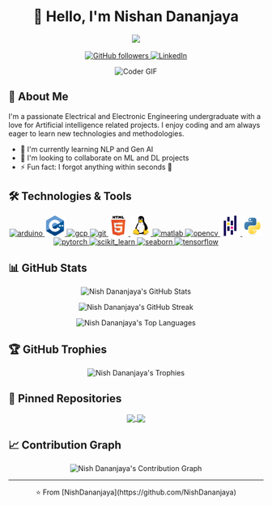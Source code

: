 <h1 align="center">👋 Hello, I'm Nishan Dananjaya</h1>

<p align="center">
  <img src="https://readme-typing-svg.herokuapp.com?lines=Welcome+to+my+GitHub+Profile!;I'm+a+Passionate+ML+DL+Enthusiast;Always+learning+new+things&center=true&width=380&height=45">
</p>

<p align="center">
  <a href="https://github.com/NishDananjaya">
    <img src="https://img.shields.io/github/followers/NishDananjaya?label=Follow&style=social" alt="GitHub followers">
  </a>
  <a href="https://www.linkedin.com/in/your-linkedin/">
    <img src="https://img.shields.io/badge/-NishanDananjaya-blue?style=flat-square&logo=Linkedin&logoColor=white&link=https://www.linkedin.com/in/noshandananjayab/" alt="LinkedIn">
  </a>
</p>

<p align="center">
  <img src="https://media.giphy.com/media/SWoSkN6DxTszqIKEqv/giphy.gif" alt="Coder GIF" width="500">
</p>

## 🚀 About Me

I'm a passionate Electrical and Electronic Engineering undergraduate with a love for Artificial intelligence related projects. I enjoy coding and am always eager to learn new technologies and methodologies.

- 🌱 I'm currently learning NLP and Gen AI
- 👯 I'm looking to collaborate on ML and DL projects 
- ⚡ Fun fact: I forgot anything within seconds 🥴

## 🛠️ Technologies & Tools

<p align="center"> <a href="https://www.arduino.cc/" target="_blank" rel="noreferrer"> <img src="https://cdn.worldvectorlogo.com/logos/arduino-1.svg" alt="arduino" width="40" height="40"/> </a> <a href="https://www.w3schools.com/cpp/" target="_blank" rel="noreferrer"> <img src="https://raw.githubusercontent.com/devicons/devicon/master/icons/cplusplus/cplusplus-original.svg" alt="cplusplus" width="40" height="40"/> </a> <a href="https://cloud.google.com" target="_blank" rel="noreferrer"> <img src="https://www.vectorlogo.zone/logos/google_cloud/google_cloud-icon.svg" alt="gcp" width="40" height="40"/> </a> <a href="https://git-scm.com/" target="_blank" rel="noreferrer"> <img src="https://www.vectorlogo.zone/logos/git-scm/git-scm-icon.svg" alt="git" width="40" height="40"/> </a> <a href="https://www.w3.org/html/" target="_blank" rel="noreferrer"> <img src="https://raw.githubusercontent.com/devicons/devicon/master/icons/html5/html5-original-wordmark.svg" alt="html5" width="40" height="40"/> </a> <a href="https://www.linux.org/" target="_blank" rel="noreferrer"> <img src="https://raw.githubusercontent.com/devicons/devicon/master/icons/linux/linux-original.svg" alt="linux" width="40" height="40"/> </a> <a href="https://www.mathworks.com/" target="_blank" rel="noreferrer"> <img src="https://upload.wikimedia.org/wikipedia/commons/2/21/Matlab_Logo.png" alt="matlab" width="40" height="40"/> </a> <a href="https://opencv.org/" target="_blank" rel="noreferrer"> <img src="https://www.vectorlogo.zone/logos/opencv/opencv-icon.svg" alt="opencv" width="40" height="40"/> </a> <a href="https://pandas.pydata.org/" target="_blank" rel="noreferrer"> <img src="https://raw.githubusercontent.com/devicons/devicon/2ae2a900d2f041da66e950e4d48052658d850630/icons/pandas/pandas-original.svg" alt="pandas" width="40" height="40"/> </a> <a href="https://www.python.org" target="_blank" rel="noreferrer"> <img src="https://raw.githubusercontent.com/devicons/devicon/master/icons/python/python-original.svg" alt="python" width="40" height="40"/> </a> <a href="https://pytorch.org/" target="_blank" rel="noreferrer"> <img src="https://www.vectorlogo.zone/logos/pytorch/pytorch-icon.svg" alt="pytorch" width="40" height="40"/> </a> <a href="https://scikit-learn.org/" target="_blank" rel="noreferrer"> <img src="https://upload.wikimedia.org/wikipedia/commons/0/05/Scikit_learn_logo_small.svg" alt="scikit_learn" width="40" height="40"/> </a> <a href="https://seaborn.pydata.org/" target="_blank" rel="noreferrer"> <img src="https://seaborn.pydata.org/_images/logo-mark-lightbg.svg" alt="seaborn" width="40" height="40"/> </a> <a href="https://www.tensorflow.org" target="_blank" rel="noreferrer"> <img src="https://www.vectorlogo.zone/logos/tensorflow/tensorflow-icon.svg" alt="tensorflow" width="40" height="40"/> </a> </p>

## 📊 GitHub Stats

<p align="center">
  <img src="https://github-readme-stats.vercel.app/api?username=NishDananjaya&show_icons=true&theme=radical" alt="Nish Dananjaya's GitHub Stats">
</p>

<p align="center">
  <img src="https://github-readme-streak-stats.herokuapp.com/?user=NishDananjaya&theme=radical" alt="Nish Dananjaya's GitHub Streak">
</p>

<p align="center">
  <img src="https://github-readme-stats.vercel.app/api/top-langs/?username=NishDananjaya&layout=compact&theme=radical" alt="Nish Dananjaya's Top Languages">
</p>

## 🏆 GitHub Trophies

<p align="center">
  <img src="https://github-profile-trophy.vercel.app/?username=NishDananjaya&theme=darkhub&no-frame=true&margin-w=15" alt="Nish Dananjaya's Trophies">
</p>

## 📌 Pinned Repositories

<p align="center">
  <a href="https://github.com/NishDananjaya/your-repo">
    <img align="center" src="https://github-readme-stats.vercel.app/api/pin/?username=NishDananjaya&repo=MCQ_Generator&theme=radical" />
  </a>
  <a href="https://github.com/NishDananjaya/your-another-repo">
    <img align="center" src="https://github-readme-stats.vercel.app/api/pin/?username=NishDananjaya&repo=Gemini_chatbot_sinhala&theme=radical" />
  </a>
</p>

## 📈 Contribution Graph

<p align="center">
  <img src="https://github-readme-activity-graph.vercel.app/graph?username=NishDananjaya&theme=react-dark" alt="Nish Dananjaya's Contribution Graph">
</p>

---

<p align="center">⭐️ From [NishDananjaya](https://github.com/NishDananjaya)</p>
